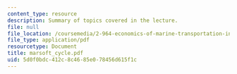 ```yaml
---
content_type: resource
description: Summary of topics covered in the lecture.
file: null
file_location: /coursemedia/2-964-economics-of-marine-transportation-industries-fall-2006/5d0f0bdc412c8c4685e078456d615f1c_marsoft_cycle.pdf
file_type: application/pdf
resourcetype: Document
title: marsoft_cycle.pdf
uid: 5d0f0bdc-412c-8c46-85e0-78456d615f1c
---
```

